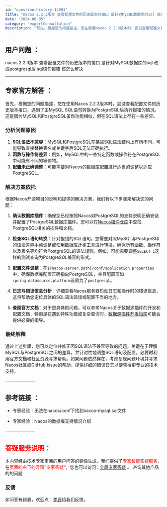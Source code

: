 ```yaml
---
id: "question-history-14991"
title: "nacos 2.2.3版本 查看配置文件的历史版本的接口 是针对MySQL数据库的sql 改成postgr"
date: "2024-06-05"
category: "expertConsultation"
description: "首先，根据您的问题描述，您在使用Nacos 2.2.3版本时，尝试查看配置文件的历史版本接口，遇到了由MySQL SQL语句转换为PostgreSQL后执行报错的情况。这是因为MySQL和PostgreSQL虽然功能相似，但在SQL语法上存在一些差异。### 分析问题原因1. **SQL语法不兼容*"
---
```


## 用户问题 ： 
 nacos 2.2.3版本 查看配置文件的历史版本的接口 是针对MySQL数据库的sql 改成postgresql后 sql语句报错 该怎么解决  

---------------
## 专家官方解答 ：

首先，根据您的问题描述，您在使用Nacos 2.2.3版本时，尝试查看配置文件的历史版本接口，遇到了由MySQL SQL语句转换为PostgreSQL后执行报错的情况。这是因为MySQL和PostgreSQL虽然功能相似，但在SQL语法上存在一些差异。

### 分析问题原因

1. **SQL语法不兼容**：MySQL和PostgreSQL在某些SQL语法结构上有所不同，可能导致直接替换表名或关键字后SQL无法正确执行。
2. **函数与操作符差异**：例如，MySQL中的一些特定函数或操作符在PostgreSQL中可能有不同的等价物。
3. **配置未正确调整**：可能需要对Nacos的数据库配置进行适当的调整以适应PostgreSQL。

### 解决方案依托

根据Nacos开源项目的说明和提供的解决方案，我们有以下步骤来解决您的问题：

1. **确认数据库插件**：确保您已经按照Nacos对PostgreSQL的支持说明正确安装并配置了PostgreSQL数据库插件。您可以在[Nacos插件仓库](https://github.com/nacos-group/nacos-plugin)中查找PostgreSQL相关的插件和文档。

2. **检查SQL语句转换**：针对报错的SQL语句，您需要对照MySQL与PostgreSQL的语法差异手动调整或使用数据库迁移工具进行转换，确保所有函数、操作符以及表名等均符合PostgreSQL的语法规则。例如，可能需要调整`SELECT 1`这样的测试查询为PostgreSQL兼容的形式。

3. **配置文件调整**：在`${nacos-server.path}/conf/application.properties`中，确保数据库配置正确指向PostgreSQL，并且配置项如`spring.datasource.platform`设置为了`postgresql`。

4. **日志与错误信息分析**：详细查看Nacos服务器启动日志和操作时的错误信息，这将帮助您定位具体的SQL语法错误或配置不当的地方。

5. **查阅官方文档**：对于更具体的问题，可以参考Nacos关于数据源插件的开发和配置文档，特别是在遇到特殊功能或复杂查询时，[数据源插件开发指南](https://nacos.io/docs/latest/plugin/datasource-plugin/)可能会提供必要的指导。

### 最终解释

通过上述步骤，您可以定位并修正因SQL语法不兼容导致的问题。关键在于理解MySQL与PostgreSQL之间的差异，并针对性地调整SQL语句及配置，必要时利用官方文档和社区资源寻求帮助。如果问题依然存在，考虑复现问题环境并寻求Nacos社区或GitHub Issue的帮助，提供详细的错误日志以便获得更专业的技术支持。


<font color="#949494">---------------</font> 


## 参考链接 ：

* 专家经验：无法在nacos/conf下找到nacos-mysql.sql文件 
 
 * 专家经验：Nacos的数据库支持情况介绍 


 <font color="#949494">---------------</font> 
 


## <font color="#FF0000">答疑服务说明：</font> 

本内容经由技术专家审阅的用户问答的镜像生成，我们提供了<font color="#FF0000">专家智能答疑服务</font>，在<font color="#FF0000">页面的右下的浮窗”专家答疑“</font>。您也可以访问 : [全局专家答疑](https://answer.opensource.alibaba.com/docs/intro) 。 咨询其他产品的的问题

### 反馈
如问答有错漏，欢迎点：[差评](https://ai.nacos.io/user/feedbackByEnhancerGradePOJOID?enhancerGradePOJOId=15044)给我们反馈。
